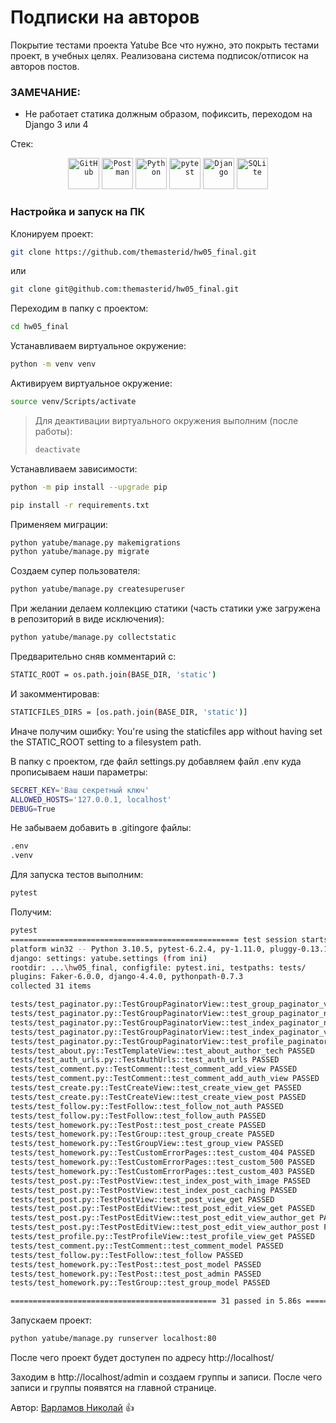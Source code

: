 # Подписки на авторов
Покрытие тестами проекта Yatube   Все что нужно, это покрыть тестами проект, в учебных целях. Реализована система подписок/отписок на авторов постов.

### **ЗАМЕЧАНИЕ**:
* Не работает статика должным образом, пофиксить, переходом на Django 3 или 4

Стек:

<div align="center">
	<code><img width="50" src="https://user-images.githubusercontent.com/25181517/192108374-8da61ba1-99ec-41d7-80b8-fb2f7c0a4948.png" alt="GitHub" title="GitHub"/></code>
	<code><img width="50" src="https://user-images.githubusercontent.com/25181517/192109061-e138ca71-337c-4019-8d42-4792fdaa7128.png" alt="Postman" title="Postman"/></code>
	<code><img width="50" src="https://user-images.githubusercontent.com/25181517/183423507-c056a6f9-1ba8-4312-a350-19bcbc5a8697.png" alt="Python" title="Python"/></code>
	<code><img width="50" src="https://user-images.githubusercontent.com/25181517/184117132-9e89a93b-65fb-47c3-91e7-7d0f99e7c066.png" alt="pytest" title="pytest"/></code>
	<code><img width="50" src="https://github.com/marwin1991/profile-technology-icons/assets/62091613/9bf5650b-e534-4eae-8a26-8379d076f3b4" alt="Django" title="Django"/></code>
	<code><img width="50" src="https://github.com/marwin1991/profile-technology-icons/assets/136815194/82df4543-236b-4e45-9604-5434e3faab17" alt="SQLite" title="SQLite"/></code>
</div>

### Настройка и запуск на ПК

Клонируем проект:

```bash
git clone https://github.com/themasterid/hw05_final.git
```

или

```bash
git clone git@github.com:themasterid/hw05_final.git
```

Переходим в папку с проектом:

```bash
cd hw05_final
```

Устанавливаем виртуальное окружение:

```bash
python -m venv venv
```

Активируем виртуальное окружение:

```bash
source venv/Scripts/activate
```

> Для деактивации виртуального окружения выполним (после работы):
> ```bash
> deactivate
> ```

Устанавливаем зависимости:

```bash
python -m pip install --upgrade pip
```
```bash
pip install -r requirements.txt
```

Применяем миграции:

```bash
python yatube/manage.py makemigrations
python yatube/manage.py migrate
```

Создаем супер пользователя:

```bash
python yatube/manage.py createsuperuser
```

При желании делаем коллекцию статики (часть статики уже загружена в репозиторий в виде исключения):

```bash
python yatube/manage.py collectstatic
```

Предварительно сняв комментарий с:
```bash
STATIC_ROOT = os.path.join(BASE_DIR, 'static')
```

И закомментировав: 
```bash
STATICFILES_DIRS = [os.path.join(BASE_DIR, 'static')]
```

Иначе получим ошибку: You're using the staticfiles app without having set the STATIC_ROOT setting to a filesystem path.

В папку с проектом, где файл settings.py добавляем файл .env куда прописываем наши параметры:

```bash
SECRET_KEY='Ваш секретный ключ'
ALLOWED_HOSTS='127.0.0.1, localhost'
DEBUG=True
```

Не забываем добавить в .gitingore файлы:

```bash
.env
.venv
```

Для запуска тестов выполним:

```bash
pytest
```

Получим:

```bash
pytest
=================================================== test session starts ===================================================
platform win32 -- Python 3.10.5, pytest-6.2.4, py-1.11.0, pluggy-0.13.1 -- ...\hw05_final\venv\Scripts\python.exe     
django: settings: yatube.settings (from ini)
rootdir: ...\hw05_final, configfile: pytest.ini, testpaths: tests/
plugins: Faker-6.0.0, django-4.4.0, pythonpath-0.7.3
collected 31 items

tests/test_paginator.py::TestGroupPaginatorView::test_group_paginator_view_get PASSED                                [  3%]
tests/test_paginator.py::TestGroupPaginatorView::test_group_paginator_not_in_context_view PASSED                     [  6%]
tests/test_paginator.py::TestGroupPaginatorView::test_index_paginator_not_in_view_context PASSED                     [  9%]
tests/test_paginator.py::TestGroupPaginatorView::test_index_paginator_view PASSED                                    [ 12%]
tests/test_paginator.py::TestGroupPaginatorView::test_profile_paginator_view PASSED                                  [ 16%]
tests/test_about.py::TestTemplateView::test_about_author_tech PASSED                                                 [ 19%] 
tests/test_auth_urls.py::TestAuthUrls::test_auth_urls PASSED                                                         [ 22%]
tests/test_comment.py::TestComment::test_comment_add_view PASSED                                                     [ 25%]
tests/test_comment.py::TestComment::test_comment_add_auth_view PASSED                                                [ 29%]
tests/test_create.py::TestCreateView::test_create_view_get PASSED                                                    [ 32%]
tests/test_create.py::TestCreateView::test_create_view_post PASSED                                                   [ 35%]
tests/test_follow.py::TestFollow::test_follow_not_auth PASSED                                                        [ 38%]
tests/test_follow.py::TestFollow::test_follow_auth PASSED                                                            [ 41%]
tests/test_homework.py::TestPost::test_post_create PASSED                                                            [ 45%]
tests/test_homework.py::TestGroup::test_group_create PASSED                                                          [ 48%]
tests/test_homework.py::TestGroupView::test_group_view PASSED                                                        [ 51%]
tests/test_homework.py::TestCustomErrorPages::test_custom_404 PASSED                                                 [ 54%]
tests/test_homework.py::TestCustomErrorPages::test_custom_500 PASSED                                                 [ 58%] 
tests/test_homework.py::TestCustomErrorPages::test_custom_403 PASSED                                                 [ 61%]
tests/test_post.py::TestPostView::test_index_post_with_image PASSED                                                  [ 64%]
tests/test_post.py::TestPostView::test_index_post_caching PASSED                                                     [ 67%]
tests/test_post.py::TestPostView::test_post_view_get PASSED                                                          [ 70%]
tests/test_post.py::TestPostEditView::test_post_edit_view_get PASSED                                                 [ 74%]
tests/test_post.py::TestPostEditView::test_post_edit_view_author_get PASSED                                          [ 77%]
tests/test_post.py::TestPostEditView::test_post_edit_view_author_post PASSED                                         [ 80%]
tests/test_profile.py::TestProfileView::test_profile_view_get PASSED                                                 [ 83%]
tests/test_comment.py::TestComment::test_comment_model PASSED                                                        [ 87%]
tests/test_follow.py::TestFollow::test_follow PASSED                                                                 [ 90%] 
tests/test_homework.py::TestPost::test_post_model PASSED                                                             [ 93%] 
tests/test_homework.py::TestPost::test_post_admin PASSED                                                             [ 96%] 
tests/test_homework.py::TestGroup::test_group_model PASSED                                                           [100%] 

============================================== 31 passed in 5.86s ==============================================
```

Запускаем проект:

```bash
python yatube/manage.py runserver localhost:80
```

После чего проект будет доступен по адресу http://localhost/

Заходим в http://localhost/admin и создаем группы и записи.
После чего записи и группы появятся на главной странице.

Автор: [Варламов Николай](https://github.com/devarlamov) :+1:

